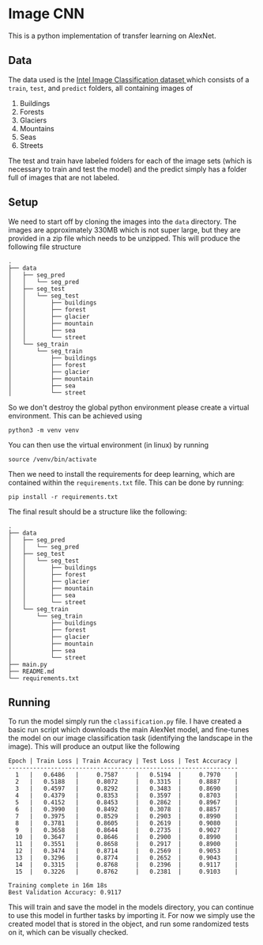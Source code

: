 # Image CNN
This is a python implementation of transfer learning on AlexNet. 

## Data

The data used is the [Intel Image Classification dataset ](https://www.kaggle.com/puneet6060/intel-image-classification)
which consists of a `train`, `test`, and `predict` folders, all containing 
images of

1. Buildings
2. Forests
3. Glaciers
4. Mountains
5. Seas
6. Streets

The test and train have labeled folders for each of the image sets (which is 
necessary to train and test the model) and the predict simply has a folder full
of images that are not labeled.

## Setup

We need to start off by cloning the images into the `data` directory. The 
images are approximately 330MB which is not super large, but they are provided
in a zip file which needs to be unzipped. This will produce the following file
structure

```
.
├── data
│   ├── seg_pred
│   │   └── seg_pred
│   ├── seg_test
│   │   └── seg_test
│   │       ├── buildings
│   │       ├── forest
│   │       ├── glacier
│   │       ├── mountain
│   │       ├── sea
│   │       └── street
│   └── seg_train
│       └── seg_train
│           ├── buildings
│           ├── forest
│           ├── glacier
│           ├── mountain
│           ├── sea
│           └── street
```

So we don't destroy the global python environment please create a virtual 
environment. This can be achieved using 

```
python3 -m venv venv
```

You can then use the virtual environment (in linux) by running

```
source /venv/bin/activate
```

Then we need to install the requirements for deep learning, which are contained
within the `requirements.txt` file. This can be done by running:

```
pip install -r requirements.txt
```

The final result should be a structure like the following:

```
.
├── data
│   ├── seg_pred
│   │   └── seg_pred
│   ├── seg_test
│   │   └── seg_test
│   │       ├── buildings
│   │       ├── forest
│   │       ├── glacier
│   │       ├── mountain
│   │       ├── sea
│   │       └── street
│   └── seg_train
│       └── seg_train
│           ├── buildings
│           ├── forest
│           ├── glacier
│           ├── mountain
│           ├── sea
│           └── street
├── main.py
├── README.md
└── requirements.txt
```

## Running

To run the model simply run the `classification.py` file. I have created a basic run 
script which downloads the main AlexNet model, and fine-tunes the model on our
image classification task (identifying the landscape in the image). This will produce an output like the following

```
Epoch | Train Loss | Train Accuracy | Test Loss | Test Accuracy |
-----------------------------------------------------------------
  1   |   0.6486   |     0.7587     |   0.5194  |     0.7970    |
  2   |   0.5188   |     0.8072     |   0.3315  |     0.8887    |
  3   |   0.4597   |     0.8292     |   0.3483  |     0.8690    |
  4   |   0.4379   |     0.8353     |   0.3597  |     0.8703    |
  5   |   0.4152   |     0.8453     |   0.2862  |     0.8967    |
  6   |   0.3990   |     0.8492     |   0.3078  |     0.8857    |
  7   |   0.3975   |     0.8529     |   0.2903  |     0.8990    |
  8   |   0.3781   |     0.8605     |   0.2619  |     0.9080    |
  9   |   0.3658   |     0.8644     |   0.2735  |     0.9027    |
  10  |   0.3647   |     0.8646     |   0.2900  |     0.8990    |
  11  |   0.3551   |     0.8658     |   0.2917  |     0.8900    |
  12  |   0.3474   |     0.8714     |   0.2569  |     0.9053    |
  13  |   0.3296   |     0.8774     |   0.2652  |     0.9043    |
  14  |   0.3315   |     0.8768     |   0.2396  |     0.9117    |
  15  |   0.3226   |     0.8762     |   0.2381  |     0.9103    |

Training complete in 16m 18s
Best Validation Accuracy: 0.9117
```

This will train and save the model in the models directory, you can continue to
use this model in further tasks by importing it. For now we simply use the 
created model that is stored in the object, and run some randomized tests on it, 
which can be visually checked.